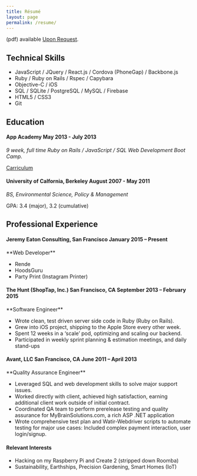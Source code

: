 ```yaml
---
title: Résumé
layout: page
permalink: /resume/
---
```

<p id='resume_mailto'>(pdf) available <a href='mailto:jeremyeaton89@gmail.com'>Upon Request</a>.</p>

## Technical Skills

- JavaScript / JQuery / React.js / Cordova (PhoneGap) / Backbone.js
- Ruby / Ruby on Rails / Rspec / Capybara
- Objective-C / iOS
- SQL / SQLite / PostgreSQL / MySQL / Firebase
- HTML5 / CSS3
- Git

## Education

<h4>App Academy <span class="date">May 2013 - July 2013</span></h4>

*9 week, full time Ruby on Rails / JavaScript / SQL Web Development Boot Camp.*

[Carriculum](http://www.appacademy.io/#p-curriculum)

<h4>University of Calfornia, Berkeley <span class="date">August 2007 - May 2011</span></h4>

*BS, Environmental Science, Policy & Management*

GPA: 3.4 (major), 3.2 (cumulative)

## Professional Experience

<h4>Jeremy Eaton Consulting, San Francisco <span class="date">January 2015 – Present</span></h4>
**Web Developer**

- Rende
- HoodsGuru
- Party Print (Instagram Printer)

<h4>The Hunt (ShopTap, Inc.) <span class="date">San Francisco, CA September 2013 – February 2015</span></h4>
**Software Engineer**

- Wrote clean, test driven server side code in Ruby (Ruby on Rails).
- Grew into iOS project, shipping to the Apple Store every other week.
- Spent 12 weeks in a ‘scale’ pod, optimizing and scaling our backend.
- Participated in weekly sprint planning & estimation meetings, and daily stand-ups

<h4>Avant, LLC <span class="date">San Francisco, CA June 2011 – April 2013</span></h4>
**Quality Assurance Engineer**

- Leveraged SQL and web development skills to solve major support issues. 
- Worked directly with client, achieved high satisfaction, earning additional client work outside of initial contract.
- Coordinated QA team to perform prerelease testing and quality assurance for MyBrainSolutions.com, a rich ASP .NET application 
- Wrote comprehensive test plan and Watir-Webdriver scripts to automate testing for major use cases: Included complex payment interaction, user login/signup.


<h4>Relevant Interests</h4>

- Hacking on my Raspberry Pi and Create 2 (stripped down Roomba)
- Sustainability, Earthships, Precision Gardening, Smart Homes (IoT)

